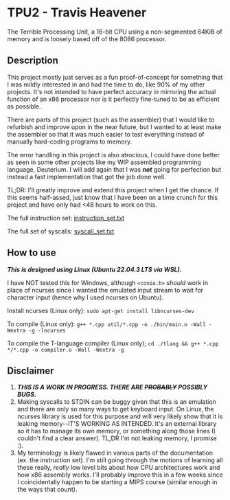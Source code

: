 # TPU2 - Travis Heavener
The Terrible Processing Unit, a 16-bit CPU using a non-segmented 64KiB of memory and is loosely based off of the 8086 processor.

## Description

This project mostly just serves as a fun proof-of-concept for something that I was mildly interested in and had the time to do, like 90% of my other projects. It's not intended to have perfect accuracy in mirroring the actual function of an x86 processor nor is it perfectly fine-tuned to be as efficient as possible.

There are parts of this project (such as the assembler) that I would like to refurbish and improve upon in the near future, but I wanted to at least make the assembler so that it was much easier to test everything instead of manually hard-coding programs to memory.

The error handling in this project is also atrocious, I could have done better as seen in some other projects like my WIP assembled programming language, Deuterium. I will add again that I was ***not*** going for perfection but instead a fast implementation that got the job done well.

TL;DR: I'll greatly improve and extend this project when I get the chance. If this seems half-assed, just know that I have been on a time crunch for this project and have only had <48 hours to work on this.

The full instruction set: [instruction_set.txt](references/instruction_set.txt)

The full set of syscalls: [syscall_set.txt](references/syscall_set.txt)

## How to use

***This is designed using Linux (Ubuntu 22.04.3 LTS via WSL).***

I have NOT tested this for Windows, although `<conio.h>` *should* work in place of ncurses since I wanted the emulated input stream to wait for character input (hence why I used ncurses on Ubuntu).

Install ncurses (Linux only):
`sudo apt-get install libncurses-dev`

To compile (Linux only):
`g++ *.cpp util/*.cpp -o ./bin/main.o -Wall -Wextra -g -lncurses`

To compile the T-language compiler (Linux only);
`cd ./tlang && g++ *.cpp */*.cpp -o compiler.o -Wall -Wextra -g`

## Disclaimer

1) ***THIS IS A WORK IN PROGRESS. THERE ARE ~~PROBABLY~~ POSSIBLY BUGS.***
2) Making syscalls to STDIN can be buggy given that this is an emulation and there are only so many ways to get keyboard input. On Linux, the ncurses library is used for this purpose and will very likely show that it is leaking memory--IT'S WORKING AS INTENDED. It's an external library so it has to manage its own memory, or something along those lines (I couldn't find a clear answer). TL;DR I'm not leaking memory, I promise :).
3) My terminology is likely flawed in various parts of the documentation (ex. the instruction set). I'm still going through the motions of learning all these really, *really* low level bits about how CPU architectures work and how x86 assembly works. I'll probably improve this in a few weeks since I coincidentally happen to be starting a MIPS course (similar enough in the ways that count).
